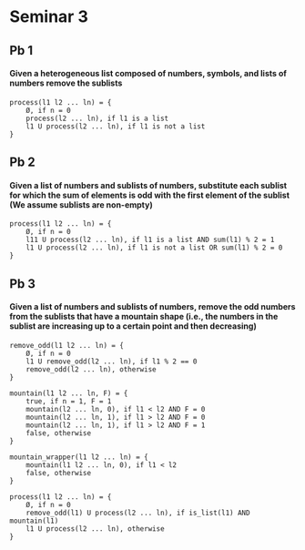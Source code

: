 # Seminar 3
## Pb 1
#### Given a heterogeneous list composed of numbers, symbols, and lists of numbers remove the sublists
```
process(l1 l2 ... ln) = {
    Ø, if n = 0
    process(l2 ... ln), if l1 is a list
    l1 U process(l2 ... ln), if l1 is not a list
}
```

## Pb 2
#### Given a list of numbers and sublists of numbers, substitute each sublist for which the sum of elements is odd with the first element of the sublist (We assume sublists are non-empty)
```
process(l1 l2 ... ln) = {
    Ø, if n = 0
    l11 U process(l2 ... ln), if l1 is a list AND sum(l1) % 2 = 1
    l1 U process(l2 ... ln), if l1 is not a list OR sum(l1) % 2 = 0
}
```

## Pb 3
#### Given a list of numbers and sublists of numbers, remove the odd numbers from the sublists that have a mountain shape (i.e., the numbers in the sublist are increasing up to a certain point and then decreasing)
```
remove_odd(l1 l2 ... ln) = {
    Ø, if n = 0
    l1 U remove_odd(l2 ... ln), if l1 % 2 == 0
    remove_odd(l2 ... ln), otherwise
}

mountain(l1 l2 ... ln, F) = {
    true, if n = 1, F = 1
    mountain(l2 ... ln, 0), if l1 < l2 AND F = 0
    mountain(l2 ... ln, 1), if l1 > l2 AND F = 0
    mountain(l2 ... ln, 1), if l1 > l2 AND F = 1
    false, otherwise
}

mountain_wrapper(l1 l2 ... ln) = {
    mountain(l1 l2 ... ln, 0), if l1 < l2
    false, otherwise
}

process(l1 l2 ... ln) = {
    Ø, if n = 0
    remove_odd(l1) U process(l2 ... ln), if is_list(l1) AND mountain(l1)
    l1 U process(l2 ... ln), otherwise
}
```